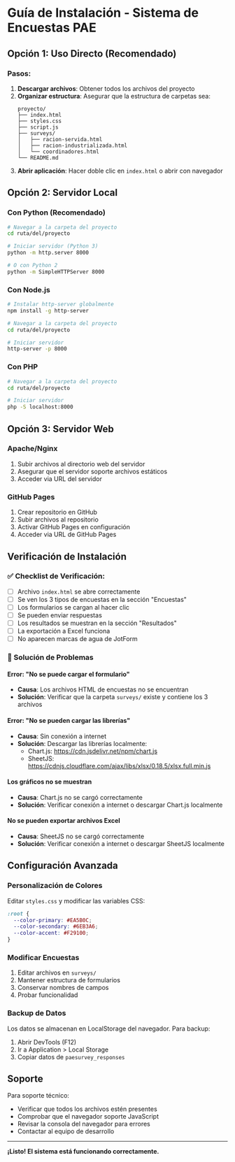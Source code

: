 # Guía de Instalación - Sistema de Encuestas PAE

## Opción 1: Uso Directo (Recomendado)

### Pasos:
1. **Descargar archivos**: Obtener todos los archivos del proyecto
2. **Organizar estructura**: Asegurar que la estructura de carpetas sea:
   ```
   proyecto/
   ├── index.html
   ├── styles.css
   ├── script.js
   ├── surveys/
   │   ├── racion-servida.html
   │   ├── racion-industrializada.html
   │   └── coordinadores.html
   └── README.md
   ```
3. **Abrir aplicación**: Hacer doble clic en `index.html` o abrir con navegador

## Opción 2: Servidor Local

### Con Python (Recomendado)
```bash
# Navegar a la carpeta del proyecto
cd ruta/del/proyecto

# Iniciar servidor (Python 3)
python -m http.server 8000

# O con Python 2
python -m SimpleHTTPServer 8000
```

### Con Node.js
```bash
# Instalar http-server globalmente
npm install -g http-server

# Navegar a la carpeta del proyecto
cd ruta/del/proyecto

# Iniciar servidor
http-server -p 8000
```

### Con PHP
```bash
# Navegar a la carpeta del proyecto
cd ruta/del/proyecto

# Iniciar servidor
php -S localhost:8000
```

## Opción 3: Servidor Web

### Apache/Nginx
1. Subir archivos al directorio web del servidor
2. Asegurar que el servidor soporte archivos estáticos
3. Acceder via URL del servidor

### GitHub Pages
1. Crear repositorio en GitHub
2. Subir archivos al repositorio
3. Activar GitHub Pages en configuración
4. Acceder via URL de GitHub Pages

## Verificación de Instalación

### ✅ Checklist de Verificación:
- [ ] Archivo `index.html` se abre correctamente
- [ ] Se ven los 3 tipos de encuestas en la sección "Encuestas"
- [ ] Los formularios se cargan al hacer clic
- [ ] Se pueden enviar respuestas
- [ ] Los resultados se muestran en la sección "Resultados"
- [ ] La exportación a Excel funciona
- [ ] No aparecen marcas de agua de JotForm

### 🔧 Solución de Problemas

#### Error: "No se puede cargar el formulario"
- **Causa**: Los archivos HTML de encuestas no se encuentran
- **Solución**: Verificar que la carpeta `surveys/` existe y contiene los 3 archivos

#### Error: "No se pueden cargar las librerías"
- **Causa**: Sin conexión a internet
- **Solución**: Descargar las librerías localmente:
  - Chart.js: https://cdn.jsdelivr.net/npm/chart.js
  - SheetJS: https://cdnjs.cloudflare.com/ajax/libs/xlsx/0.18.5/xlsx.full.min.js

#### Los gráficos no se muestran
- **Causa**: Chart.js no se cargó correctamente
- **Solución**: Verificar conexión a internet o descargar Chart.js localmente

#### No se pueden exportar archivos Excel
- **Causa**: SheetJS no se cargó correctamente
- **Solución**: Verificar conexión a internet o descargar SheetJS localmente

## Configuración Avanzada

### Personalización de Colores
Editar `styles.css` y modificar las variables CSS:
```css
:root {
  --color-primary: #EA5B0C;
  --color-secondary: #6EB3A6;
  --color-accent: #F29100;
}
```

### Modificar Encuestas
1. Editar archivos en `surveys/`
2. Mantener estructura de formularios
3. Conservar nombres de campos
4. Probar funcionalidad

### Backup de Datos
Los datos se almacenan en LocalStorage del navegador. Para backup:
1. Abrir DevTools (F12)
2. Ir a Application > Local Storage
3. Copiar datos de `paesurvey_responses`

## Soporte

Para soporte técnico:
- Verificar que todos los archivos estén presentes
- Comprobar que el navegador soporte JavaScript
- Revisar la consola del navegador para errores
- Contactar al equipo de desarrollo

---

**¡Listo! El sistema está funcionando correctamente.**

